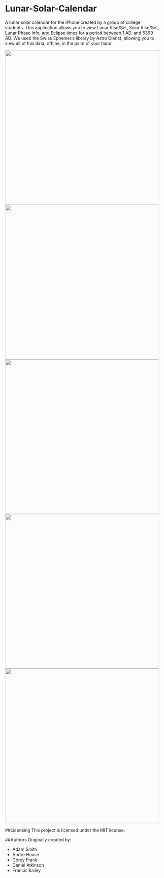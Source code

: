 # Lunar-Solar-Calendar
A lunar solar calendar for the iPhone created by a group of college students. This application allows you to view Lunar Rise/Set, Solar Rise/Set, Lunar Phase Info, and Eclipse times for a period between 1 AD. and 5399 AD. 
We used the Swiss Ephemeris library by Astro Dienst, allowing you to view all of this data, offline, in the palm of your hand. 

<img src="http://i.imgur.com/fD8jVoZ.png"  height=500 />
<img src="http://i.imgur.com/gXnhQ16.png"  height=500 />
<img src="http://i.imgur.com/9hygLsu.png"  height=500 />
<img src="http://i.imgur.com/fKIRe6O.png"  height=500 />
<img src="http://i.imgur.com/YNMDz1M.png"  height=500 />


##Licensing
This project is licensed under the MIT license. 


##Authors
Originally created by:
- Adam Smith
- Andre House
- Corey Frank
- Daniel Atkinson
- Francis Bailey
